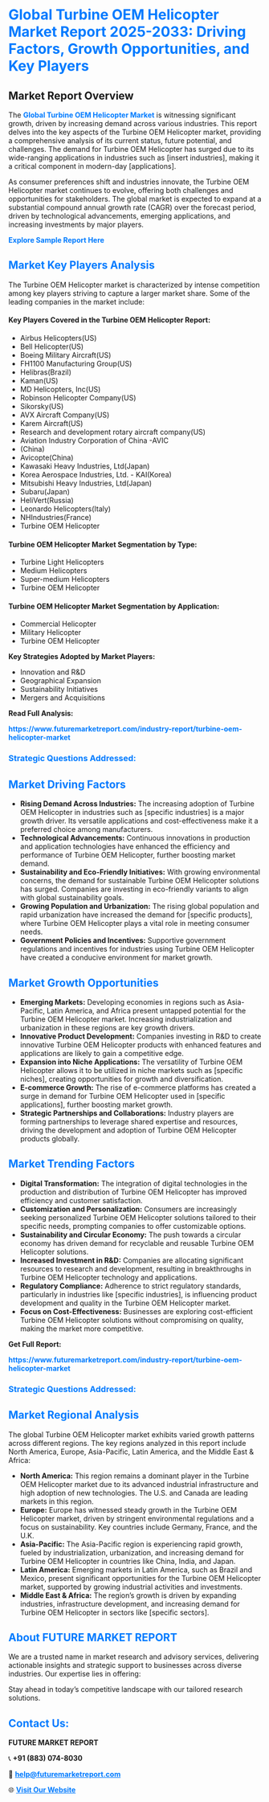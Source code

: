 <h1 style="color: #007BFF;">Global Turbine OEM Helicopter Market Report 2025-2033: Driving Factors, Growth Opportunities, and Key Players</h1>

<section id="overview">
<h2>Market Report Overview</h2>
<p>The <a href="https://www.futuremarketreport.com/industry-report/turbine-oem-helicopter-market" style="color: #007BFF; text-decoration: none;"><strong>Global Turbine OEM Helicopter Market</strong></a> is witnessing significant growth, driven by increasing demand across various industries. This report delves into the key aspects of the Turbine OEM Helicopter market, providing a comprehensive analysis of its current status, future potential, and challenges. The demand for Turbine OEM Helicopter has surged due to its wide-ranging applications in industries such as [insert industries], making it a critical component in modern-day [applications].</p>
<p>As consumer preferences shift and industries innovate, the Turbine OEM Helicopter market continues to evolve, offering both challenges and opportunities for stakeholders. The global market is expected to expand at a substantial compound annual growth rate (CAGR) over the forecast period, driven by technological advancements, emerging applications, and increasing investments by major players.</p>
</section>

<section id="overview">
<p><a href="https://www.futuremarketreport.com/request-sample/reportId=106567" style="color: #007BFF; text-decoration: none;"><strong>Explore Sample Report Here</strong></a></p>
</section>

<section id="key-players">
<h2 style="color: #007BFF;">Market Key Players Analysis</h2>
<p>The Turbine OEM Helicopter market is characterized by intense competition among key players striving to capture a larger market share. Some of the leading companies in the market include:</p>
<h4>Key Players Covered in the Turbine OEM Helicopter Report:</h4>
<ul><li>Airbus Helicopters(US)</li><li>Bell Helicopter(US)</li><li>Boeing Military Aircraft(US)</li><li>FH1100 Manufacturing Group(US)</li><li>Helibras(Brazil)</li><li>Kaman(US)</li><li>MD Helicopters, Inc(US)</li><li>Robinson Helicopter Company(US)</li><li>Sikorsky(US)</li><li>AVX Aircraft Company(US)</li><li>Karem Aircraft(US)</li><li>Research and development rotary aircraft company(US)</li><li>Aviation Industry Corporation of China -AVIC</li><li>(China)</li><li>Avicopte(China)</li><li>Kawasaki Heavy Industries, Ltd(Japan)</li><li>Korea Aerospace Industries, Ltd. - KAI(Korea)</li><li>Mitsubishi Heavy Industries, Ltd(Japan)</li><li>Subaru(Japan)</li><li>HeliVert(Russia)</li><li>Leonardo Helicopters(Italy)</li><li>NHIndustries(France)</li><li>Turbine OEM Helicopter</li></ul>
<h4>Turbine OEM Helicopter Market Segmentation by Type:</h4>
<ul><li>Turbine Light Helicopters</li><li>Medium Helicopters</li><li>Super-medium Helicopters</li><li>Turbine OEM Helicopter</li></ul>

<h4>Turbine OEM Helicopter Market Segmentation by Application:</h4>
<ul><li>Commercial Helicopter</li><li>Military Helicopter</li><li>Turbine OEM Helicopter</li></ul>
<p><strong>Key Strategies Adopted by Market Players:</strong></p>
<ul>
<li>Innovation and R&D</li>
<li>Geographical Expansion</li>
<li>Sustainability Initiatives</li>
<li>Mergers and Acquisitions</li>
</ul>
</section>

<section>
<p><strong>Read Full Analysis: </strong></p><a href="https://www.futuremarketreport.com/industry-report/turbine-oem-helicopter-market" style="color: #007BFF; text-decoration: none;"><strong>https://www.futuremarketreport.com/industry-report/turbine-oem-helicopter-market</strong></a>
<h3 style="color: #007BFF;">Strategic Questions Addressed:</h3>
</section>

<section id="driving-factors">
<h2 style="color: #007BFF;">Market Driving Factors</h2>
<ul>
<li><strong>Rising Demand Across Industries:</strong> The increasing adoption of Turbine OEM Helicopter in industries such as [specific industries] is a major growth driver. Its versatile applications and cost-effectiveness make it a preferred choice among manufacturers.</li>
<li><strong>Technological Advancements:</strong> Continuous innovations in production and application technologies have enhanced the efficiency and performance of Turbine OEM Helicopter, further boosting market demand.</li>
<li><strong>Sustainability and Eco-Friendly Initiatives:</strong> With growing environmental concerns, the demand for sustainable Turbine OEM Helicopter solutions has surged. Companies are investing in eco-friendly variants to align with global sustainability goals.</li>
<li><strong>Growing Population and Urbanization:</strong> The rising global population and rapid urbanization have increased the demand for [specific products], where Turbine OEM Helicopter plays a vital role in meeting consumer needs.</li>
<li><strong>Government Policies and Incentives:</strong> Supportive government regulations and incentives for industries using Turbine OEM Helicopter have created a conducive environment for market growth.</li>
</ul>
</section>

<section id="growth-opportunities">
<h2 style="color: #007BFF;">Market Growth Opportunities</h2>
<ul>
<li><strong>Emerging Markets:</strong> Developing economies in regions such as Asia-Pacific, Latin America, and Africa present untapped potential for the Turbine OEM Helicopter market. Increasing industrialization and urbanization in these regions are key growth drivers.</li>
<li><strong>Innovative Product Development:</strong> Companies investing in R&D to create innovative Turbine OEM Helicopter products with enhanced features and applications are likely to gain a competitive edge.</li>
<li><strong>Expansion into Niche Applications:</strong> The versatility of Turbine OEM Helicopter allows it to be utilized in niche markets such as [specific niches], creating opportunities for growth and diversification.</li>
<li><strong>E-commerce Growth:</strong> The rise of e-commerce platforms has created a surge in demand for Turbine OEM Helicopter used in [specific applications], further boosting market growth.</li>
<li><strong>Strategic Partnerships and Collaborations:</strong> Industry players are forming partnerships to leverage shared expertise and resources, driving the development and adoption of Turbine OEM Helicopter products globally.</li>
</ul>
</section>

<section id="trending-factors">
<h2 style="color: #007BFF;">Market Trending Factors</h2>
<ul>
<li><strong>Digital Transformation:</strong> The integration of digital technologies in the production and distribution of Turbine OEM Helicopter has improved efficiency and customer satisfaction.</li>
<li><strong>Customization and Personalization:</strong> Consumers are increasingly seeking personalized Turbine OEM Helicopter solutions tailored to their specific needs, prompting companies to offer customizable options.</li>
<li><strong>Sustainability and Circular Economy:</strong> The push towards a circular economy has driven demand for recyclable and reusable Turbine OEM Helicopter solutions.</li>
<li><strong>Increased Investment in R&D:</strong> Companies are allocating significant resources to research and development, resulting in breakthroughs in Turbine OEM Helicopter technology and applications.</li>
<li><strong>Regulatory Compliance:</strong> Adherence to strict regulatory standards, particularly in industries like [specific industries], is influencing product development and quality in the Turbine OEM Helicopter market.</li>
<li><strong>Focus on Cost-Effectiveness:</strong> Businesses are exploring cost-efficient Turbine OEM Helicopter solutions without compromising on quality, making the market more competitive.</li>
</ul>
</section>

<section>
<p><strong>Get Full Report: </strong></p><a href="https://www.futuremarketreport.com/industry-report/turbine-oem-helicopter-market" style="color: #007BFF; text-decoration: none;"><strong>https://www.futuremarketreport.com/industry-report/turbine-oem-helicopter-market</strong></a>
<h3 style="color: #007BFF;">Strategic Questions Addressed:</h3>
</section>


<section id="regional-analysis">
<h2 style="color: #007BFF;">Market Regional Analysis</h2>
<p>The global Turbine OEM Helicopter market exhibits varied growth patterns across different regions. The key regions analyzed in this report include North America, Europe, Asia-Pacific, Latin America, and the Middle East & Africa:</p>
<ul>
<li><strong>North America:</strong> This region remains a dominant player in the Turbine OEM Helicopter market due to its advanced industrial infrastructure and high adoption of new technologies. The U.S. and Canada are leading markets in this region.</li>
<li><strong>Europe:</strong> Europe has witnessed steady growth in the Turbine OEM Helicopter market, driven by stringent environmental regulations and a focus on sustainability. Key countries include Germany, France, and the U.K.</li>
<li><strong>Asia-Pacific:</strong> The Asia-Pacific region is experiencing rapid growth, fueled by industrialization, urbanization, and increasing demand for Turbine OEM Helicopter in countries like China, India, and Japan.</li>
<li><strong>Latin America:</strong> Emerging markets in Latin America, such as Brazil and Mexico, present significant opportunities for the Turbine OEM Helicopter market, supported by growing industrial activities and investments.</li>
<li><strong>Middle East & Africa:</strong> The region’s growth is driven by expanding industries, infrastructure development, and increasing demand for Turbine OEM Helicopter in sectors like [specific sectors].</li>
</ul>
</section>

<footer>
<h2 style="color: #007BFF;">About FUTURE MARKET REPORT</h2>
<p>We are a trusted name in market research and advisory services, delivering actionable insights and strategic support to businesses across diverse industries. Our expertise lies in offering:</p>

<p>Stay ahead in today’s competitive landscape with our tailored research solutions.</p>

<h2 style="color: #007BFF;">Contact Us:</h2>
<p><strong>FUTURE MARKET REPORT</strong></p>
<p>📞 <strong>+91 (883) 074-8030</strong></p>
<p>📧 <strong><a href="mailto:help@futuremarketreport.com" style="color: #007BFF;">help@futuremarketreport.com</a></strong></p>
<p>🌐 <strong><a href="https://www.futuremarketreport.com/" style="color: #007BFF;">Visit Our Website</a></strong></p>
</footer>